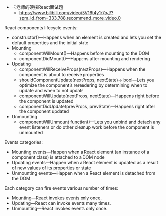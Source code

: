 - 卡老师的硬核React面试题
  - https://www.bilibili.com/video/BV16t4y1r7oJ/?spm_id_from=333.788.recommend_more_video.0



React components lifecycle events:
- constructor()—Happens when an element is created and lets you set the default properties and the initial state 
- Mounting
    - componentWillMount()—Happens before mounting to the DOM
    - componentDidMount()—Happens after mounting and rendering
- Updating
    - componentWillReceiveProps(nextProps)—Happens when the component is about to receive properties
    - shouldComponentUpdate(nextProps, nextState)-> bool—Lets you optimize the component’s rerendering by determining when to update and when to not update
    - componentWillUpdate(nextProps, nextState)—Happens right before the component is updated
    - componentDidUpdate(prevProps, prevState)—Happens right after the component updated
- Unmounting
    - componentWillUnmount function()—Lets you unbind and detach any event listeners or do other cleanup work before the component is unmounted


Events categories:
- Mounting events—Happen when a React element (an instance of a component class) is attached to a DOM node
- Updating events—Happen when a React element is updated as a result of new values of its properties or state
- Unmounting events—Happen when a React element is detached from the DOM


Each category can fire events various number of times:
- Mounting—React invokes events only once.
- Updating—React can invoke events many times.
- Unmounting—React invokes events only once.